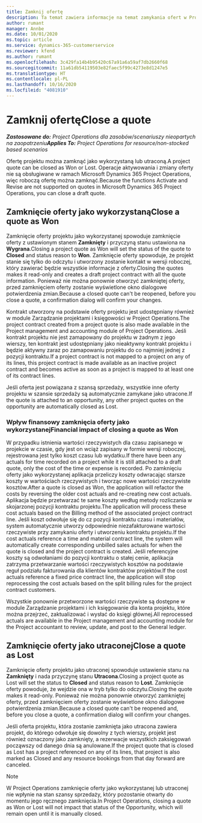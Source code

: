 ```yaml
---
title: Zamknij ofertę
description: Ta temat zawiera informacje na temat zamykania ofert w Project Operations.
author: rumant
manager: Annbe
ms.date: 10/01/2020
ms.topic: article
ms.service: dynamics-365-customerservice
ms.reviewer: kfend
ms.author: rumant
ms.openlocfilehash: 3c429fa14b4b95420c67a91a6a59af7db2660f68
ms.sourcegitcommit: 11a61db54119503e82faec5f99c4273e8d1247e5
ms.translationtype: HT
ms.contentlocale: pl-PL
ms.lasthandoff: 10/16/2020
ms.locfileid: "4081910"
---
```

# <a name="close-a-quote"></a><span data-ttu-id="e1d0b-103">Zamknij ofertę</span><span class="sxs-lookup"><span data-stu-id="e1d0b-103">Close a quote</span></span>

<span data-ttu-id="e1d0b-104">_**Zastosowane do:** Project Operations dla zasobów/scenariuszy nieopartych na zaopatrzeniu_</span><span class="sxs-lookup"><span data-stu-id="e1d0b-104">_**Applies To:** Project Operations for resource/non-stocked based scenarios_</span></span>

<span data-ttu-id="e1d0b-105">Ofertę projektu można zamknąć jako wykorzystaną lub utraconą.</span><span class="sxs-lookup"><span data-stu-id="e1d0b-105">A project quote can be closed as Won or Lost.</span></span> <span data-ttu-id="e1d0b-106">Operacje aktywowania i zmiany oferty nie są obsługiwane w ramach Microsoft Dynamics 365 Project Operations, więc roboczą ofertę można zamknąć.</span><span class="sxs-lookup"><span data-stu-id="e1d0b-106">Because the functions Activate and Revise are not supported on quotes in Microsoft Dynamics 365 Project Operations, you can close a draft quote.</span></span>

## <a name="close-a-quote-as-won"></a><span data-ttu-id="e1d0b-107">Zamknięcie oferty jako wykorzystaną</span><span class="sxs-lookup"><span data-stu-id="e1d0b-107">Close a quote as Won</span></span>

<span data-ttu-id="e1d0b-108">Zamknięcie oferty projektu jako wykorzystanej spowoduje zamknięcie oferty z ustawionym stanem **Zamknięty** i przyczyną stanu ustawiona na **Wygrana**.</span><span class="sxs-lookup"><span data-stu-id="e1d0b-108">Closing a project quote as Won will set the status of the quote to **Closed** and status reason to **Won**.</span></span> <span data-ttu-id="e1d0b-109">Zamknięcie oferty spowoduje, że projekt stanie się tylko do odczytu i utworzony zostanie kontakt w wersji roboczej, który zawierać będzie wszystkie informacje z oferty.</span><span class="sxs-lookup"><span data-stu-id="e1d0b-109">Closing the quotes makes it read-only and creates a draft project contract with all the quote information.</span></span> <span data-ttu-id="e1d0b-110">Ponieważ nie można ponownie otworzyć zamkniętej oferty, przed zamknięciem oferty zostanie wyświetlone okno dialogowe potwierdzenia zmian.</span><span class="sxs-lookup"><span data-stu-id="e1d0b-110">Because a closed quote can't be reopened, before you close a quote, a confirmation dialog will confirm your changes.</span></span>

<span data-ttu-id="e1d0b-111">Kontrakt utworzony na podstawie oferty projektu jest udostępniany również w module Zarządzanie projektami i księgowości w Project Operations.</span><span class="sxs-lookup"><span data-stu-id="e1d0b-111">The project contract created from a project quote is also made available in the Project management and accounting module of Project Operations.</span></span> <span data-ttu-id="e1d0b-112">Jeśli kontrakt projektu nie jest zamapowany do projektu w żadnym z jego wierszy, ten kontrakt jest udostępniany jako nieaktywny kontrakt projektu i będzie aktywny zaraz po zamapowaniu projektu do co najmniej jednej z pozycji kontraktu.</span><span class="sxs-lookup"><span data-stu-id="e1d0b-112">If a project contract is not mapped to a project on any of its lines, this project contract is made available as an inactive project contract and becomes active as soon as a project is mapped to at least one of its contract lines.</span></span>

<span data-ttu-id="e1d0b-113">Jeśli oferta jest powiązana z szansą sprzedaży, wszystkie inne oferty projektu w szansie sprzedaży są automatycznie zamykane jako utracone.</span><span class="sxs-lookup"><span data-stu-id="e1d0b-113">If the quote is attached to an opportunity, any other project quotes on the opportunity are automatically closed as Lost.</span></span>

### <a name="financial-impact-of-closing-a-quote-as-won"></a><span data-ttu-id="e1d0b-114">Wpływ finansowy zamknięcia oferty jako wykorzystanej</span><span class="sxs-lookup"><span data-stu-id="e1d0b-114">Financial impact of closing a quote as Won</span></span>

<span data-ttu-id="e1d0b-115">W przypadku istnienia wartości rzeczywistych dla czasu zapisanego w projekcie w czasie, gdy jest on wciąż zapisany w formie wersji roboczej, rejestrowana jest tylko koszt czasu lub wydatku.</span><span class="sxs-lookup"><span data-stu-id="e1d0b-115">If there have been any actuals for time recorded on a project while it is still attached to a draft quote, only the cost of the time or expense is recorded.</span></span> <span data-ttu-id="e1d0b-116">Po zamknięciu oferty jako wykorzystanej aplikacja przeliczy koszty odwracając starsze koszty w wartościach rzeczywistych i tworząc nowe wartości rzeczywiste kosztów.</span><span class="sxs-lookup"><span data-stu-id="e1d0b-116">After a quote is closed as Won, the application will refactor the costs by reversing the older cost actuals and re-creating new cost actuals.</span></span> <span data-ttu-id="e1d0b-117">Aplikacja będzie przetwarzać te same koszty według metody rozliczania w skojarzonej pozycji kontraktu projektu.</span><span class="sxs-lookup"><span data-stu-id="e1d0b-117">The application will process these cost actuals based on the Billing method of the associated project contract line.</span></span> <span data-ttu-id="e1d0b-118">Jeśli koszt odwołuje się do cz pozycji kontraktu czasu i materiałów, system automatycznie utworzy odpowiednie niezafakturowane wartości rzeczywiste przy zamykaniu oferty i utworzeniu kontraktu projektu.</span><span class="sxs-lookup"><span data-stu-id="e1d0b-118">If the cost actuals reference a time and material contract line, the system will automatically create corresponding unbilled sales actuals for when the quote is closed and the project contract is created.</span></span> <span data-ttu-id="e1d0b-119">Jeśli referencyjne koszty są odwołaniami do pozycji kontraktu o stałej cenie, aplikacja zatrzyma przetwarzanie wartości rzeczywistych kosztów na podstawie reguł podziału fakturowania dla klientów kontraktów projektów.</span><span class="sxs-lookup"><span data-stu-id="e1d0b-119">If the cost actuals reference a fixed price contract line, the application will stop reprocessing the cost actuals based on the split billing rules for the project contract customers.</span></span>

<span data-ttu-id="e1d0b-120">Wszystkie ponownie przetworzone wartości rzeczywiste są dostępne w module Zarządzanie projektami i ich księgowanie dla konta projektu, które można przejrzeć, zaktualizować i wysłać do księgi głównej.</span><span class="sxs-lookup"><span data-stu-id="e1d0b-120">All reprocessed actuals are available in the Project management and accounting module for the Project accountant to review, update, and post to the General ledger.</span></span> 

## <a name="close-a-quote-as-lost"></a><span data-ttu-id="e1d0b-121">Zamknięcie oferty jako utraconej</span><span class="sxs-lookup"><span data-stu-id="e1d0b-121">Close a quote as Lost</span></span>

<span data-ttu-id="e1d0b-122">Zamknięcie oferty projektu jako utraconej spowoduje ustawienie stanu na **Zamknięty** i nada przyczynę stanu **Utracona**.</span><span class="sxs-lookup"><span data-stu-id="e1d0b-122">Closing a project quote as Lost will set the status to **Closed** and status reason to **Lost**.</span></span> <span data-ttu-id="e1d0b-123">Zamknięcie oferty powoduje, że wejdzie ona w tryb tylko do odczytu.</span><span class="sxs-lookup"><span data-stu-id="e1d0b-123">Closing the quote makes it read-only.</span></span> <span data-ttu-id="e1d0b-124">Ponieważ nie można ponownie otworzyć zamkniętej oferty, przed zamknięciem oferty zostanie wyświetlone okno dialogowe potwierdzenia zmian.</span><span class="sxs-lookup"><span data-stu-id="e1d0b-124">Because a closed quote can't be reopened and, before you close a quote, a confirmation dialog will confirm your changes.</span></span>

<span data-ttu-id="e1d0b-125">Jeśli oferta projektu, która zostanie zamknięta jako utracona zawiera projekt, do którego odwołuje się dowolny z tych wierszy, projekt jest również oznaczony jako zamknięty, a rezerwacje wszystkich zaksięgowań począwszy od danego dnia są anulowane.</span><span class="sxs-lookup"><span data-stu-id="e1d0b-125">If the project quote that is closed as Lost has a project referenced on any of its lines, that project is also marked as Closed and any resource bookings from that day forward are canceled.</span></span>

> [!NOTE]
> <span data-ttu-id="e1d0b-126">W Project Operations zamknięcie oferty jako wykorzystanej lub utraconej nie wpłynie na stan szansy sprzedaży, który pozostanie otwarty do momentu jego ręcznego zamknięcia.</span><span class="sxs-lookup"><span data-stu-id="e1d0b-126">In Project Operations, closing a quote as Won or Lost will not impact that status of the Opportunity, which will remain open until it is manually closed.</span></span>
